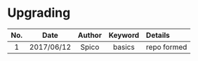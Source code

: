 # Upgrading
|No.|Date      |Author|Keyword|Details    |
|:-:|:--------:|:----:|:-----:|:----------|
|1  |2017/06/12|Spico |basics |repo formed|